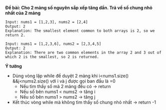 **Đề bài: Cho 2 mảng số nguyên sắp xếp tăng dần. Trả về số chung nhỏ  nhất của 2 mảng**
```
Input: nums1 = [1,2,3], nums2 = [2,4]
Output: 2
Explanation: The smallest element common to both arrays is 2, so we return 2.

Input: nums1 = [1,2,3,6], nums2 = [2,3,4,5]
Output: 2
Explanation: There are two common elements in the array 2 and 3 out of which 2 is the smallest, so 2 is returned.
```
**Ý tưởng**
- Dùng vòng lặp while để duyệt 2 mảng khi i<nums1.size() &&j<nums2.size() với i và j được gọi ban đầu là =0
  - Nếu tìm thấy số mà 2 mảng đều có -> return
  - Nếu số bên nums1 < nums2 -> tăng i
  - Nếu số bên nums1 > nums2 -> tăng j
- Kết thúc vòng while mà không tìm thấy số chung nhỏ nhất -> return -1
